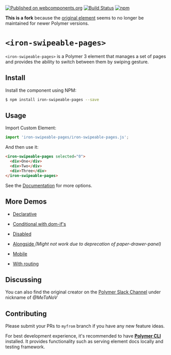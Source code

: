 [![Published on webcomponents.org](https://img.shields.io/badge/webcomponents.org-published-blue.svg?style=flat-square)](https://www.webcomponents.org/element/@myfrom/iron-swipeable-pages)
[![Build Status](https://img.shields.io/travis/rust-lang/rust.svg?style=flat-square)](https://travis-ci.org/myfrom/iron-swipeable-pages)
[![npm](https://img.shields.io/npm/v/@myfrom/iron-swipeable-pages.svg?style=flat-square)](https://www.npmjs.com/package/@myfrom/iron-swipeable-pages)

**This is a fork** because the [original element](https://github.com/GeoloeG/iron-swipeable-pages) seems to no longer be maintained for newer Polymer versions.


# `<iron-swipeable-pages>`

`<iron-swipeable-pages>` is a Polymer 3 element that manages a set of pages and provides the ability to switch between them by swiping gesture.

## Install

Install the component using NPM:

```sh
$ npm install iron-swipeable-pages --save
```

## Usage

Import Custom Element:

```js
import 'iron-swipeable-pages/iron-swipeable-pages.js';
```

And then use it:

<!---
```
<custom-element-demo>
  <template>
    <link rel="import" href="iron-swipeable-pages.html">
	  <next-code-block></next-code-block>
  </template>
</custom-element-demo>
```
-->
```html
<iron-swipeable-pages selected="0">
  <div>One</div>
  <div>Two</div>
  <div>Three</div>
</iron-swipeable-pages>
```

See the [Documentation](https://geoloeg.github.io/iron-swipeable-pages/) for more options.

## More Demos

 - [Declarative](https://myfrom.github.io/iron-swipeable-pages/components/iron-swipeable-pages/demo/index.html)

 - [Conditional with dom-if's](https://myfrom.github.io/iron-swipeable-pages/components/iron-swipeable-pages/demo/conditional.html)

 - [Disabled](https://myfrom.github.io/iron-swipeable-pages/components/iron-swipeable-pages/demo/disabled.html)

 - [Alongside <paper-drawer-panel>](https://myfrom.github.io/iron-swipeable-pages/components/iron-swipeable-pages/demo/drawerpanel.html) *(Might not work due to deprecation of paper-drawer-panel)*

 - [Mobile](https://myfrom.github.io/iron-swipeable-pages/components/iron-swipeable-pages/demo/mobile.html)

 - [With routing](https://myfrom.github.io/iron-swipeable-pages/components/iron-swipeable-pages/demo/routing.html)


## Discussing

You can also find the original creator on the [Polymer Slack Channel](https://polymer.slack.com/) under nickname of *@MeTaNoV*

## Contributing

Please submit your PRs to `myfrom` branch if you have any new feature ideas.

For best development experience, it's recommended to have **[Polymer CLI](https://www.polymer-project.org/3.0/docs/tools/polymer-cli)** installed. It provides functionality such as serving element docs locally and testing framework.
